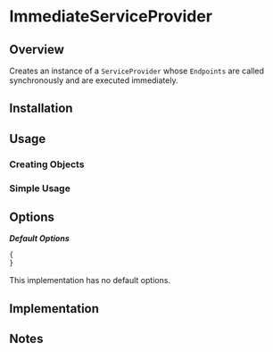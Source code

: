 
# ImmediateServiceProvider


## Overview

Creates an instance of a `ServiceProvider` whose `Endpoints` are called synchronously and are executed immediately.


## Installation


## Usage

### Creating Objects

### Simple Usage


## Options

***Default Options***
```javascript
{
}
```
This implementation has no default options.


## Implementation


## Notes

